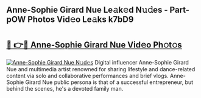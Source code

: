 ## Anne-Sophie Girard Nue Le𝚊k𝚎d N𝚞𝚍es - Part-pOW Photos Vid𝚎o Le𝚊ks k7bD9

# <h2><a href="http://fb3xek.evod.top/?m=Anne-Sophie+Girard+Nue">🔗 👉🔴 Anne-Sophie Girard Nue Vid𝚎o Ph𝚘t𝚘s</a></h2>

[![Anne-Sophie Girard Nue N𝚞d𝚎s](https://i.imgur.com/8V9OHl7.gif)](http://fb3xek.evod.top/?m=Anne-Sophie+Girard+Nue)
Digital influencer Anne-Sophie Girard Nue and multimedia artist renowned for sharing lifestyle and dance-related content via solo and collaborative performances and brief vlogs. Anne-Sophie Girard Nue public persona is that of a successful entrepreneur, but behind the scenes, he's a devoted family man. 
